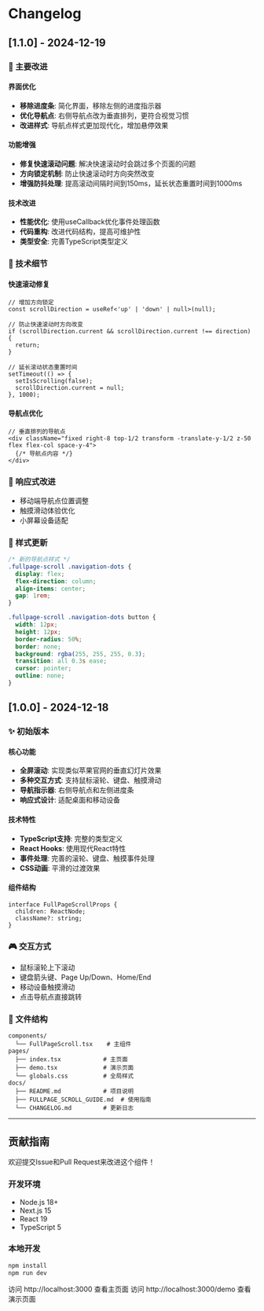# Changelog

## [1.1.0] - 2024-12-19

### 🎯 主要改进

#### 界面优化
- **移除进度条**: 简化界面，移除左侧的进度指示器
- **优化导航点**: 右侧导航点改为垂直排列，更符合视觉习惯
- **改进样式**: 导航点样式更加现代化，增加悬停效果

#### 功能增强
- **修复快速滚动问题**: 解决快速滚动时会跳过多个页面的问题
- **方向锁定机制**: 防止快速滚动时方向突然改变
- **增强防抖处理**: 提高滚动间隔时间到150ms，延长状态重置时间到1000ms

#### 技术改进
- **性能优化**: 使用useCallback优化事件处理函数
- **代码重构**: 改进代码结构，提高可维护性
- **类型安全**: 完善TypeScript类型定义

### 🔧 技术细节

#### 快速滚动修复
```tsx
// 增加方向锁定
const scrollDirection = useRef<'up' | 'down' | null>(null);

// 防止快速滚动时方向改变
if (scrollDirection.current && scrollDirection.current !== direction) {
  return;
}

// 延长滚动状态重置时间
setTimeout(() => {
  setIsScrolling(false);
  scrollDirection.current = null;
}, 1000);
```

#### 导航点优化
```tsx
// 垂直排列的导航点
<div className="fixed right-8 top-1/2 transform -translate-y-1/2 z-50 flex flex-col space-y-4">
  {/* 导航点内容 */}
</div>
```

### 📱 响应式改进
- 移动端导航点位置调整
- 触摸滑动体验优化
- 小屏幕设备适配

### 🎨 样式更新
```css
/* 新的导航点样式 */
.fullpage-scroll .navigation-dots {
  display: flex;
  flex-direction: column;
  align-items: center;
  gap: 1rem;
}

.fullpage-scroll .navigation-dots button {
  width: 12px;
  height: 12px;
  border-radius: 50%;
  border: none;
  background: rgba(255, 255, 255, 0.3);
  transition: all 0.3s ease;
  cursor: pointer;
  outline: none;
}
```

## [1.0.0] - 2024-12-18

### ✨ 初始版本

#### 核心功能
- **全屏滚动**: 实现类似苹果官网的垂直幻灯片效果
- **多种交互方式**: 支持鼠标滚轮、键盘、触摸滑动
- **导航指示器**: 右侧导航点和左侧进度条
- **响应式设计**: 适配桌面和移动设备

#### 技术特性
- **TypeScript支持**: 完整的类型定义
- **React Hooks**: 使用现代React特性
- **事件处理**: 完善的滚轮、键盘、触摸事件处理
- **CSS动画**: 平滑的过渡效果

#### 组件结构
```tsx
interface FullPageScrollProps {
  children: ReactNode;
  className?: string;
}
```

### 🎮 交互方式
- 鼠标滚轮上下滚动
- 键盘箭头键、Page Up/Down、Home/End
- 移动设备触摸滑动
- 点击导航点直接跳转

### 📁 文件结构
```
components/
  └── FullPageScroll.tsx    # 主组件
pages/
  ├── index.tsx            # 主页面
  ├── demo.tsx             # 演示页面
  └── globals.css          # 全局样式
docs/
  ├── README.md            # 项目说明
  ├── FULLPAGE_SCROLL_GUIDE.md  # 使用指南
  └── CHANGELOG.md         # 更新日志
```

---

## 贡献指南

欢迎提交Issue和Pull Request来改进这个组件！

### 开发环境
- Node.js 18+
- Next.js 15
- React 19
- TypeScript 5

### 本地开发
```bash
npm install
npm run dev
```

访问 http://localhost:3000 查看主页面
访问 http://localhost:3000/demo 查看演示页面
